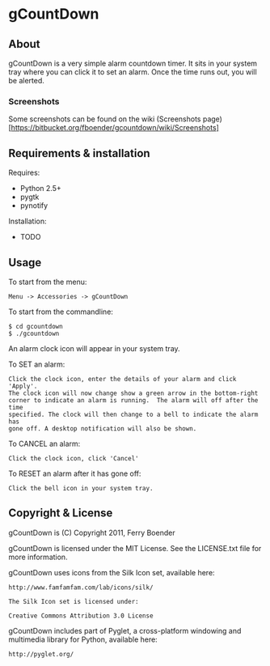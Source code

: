 gCountDown
==========

About
-----

gCountDown is a very simple alarm countdown timer. It sits in your system tray
where you can click it to set an alarm. Once the time runs out, you will be
alerted.

### Screenshots

Some screenshots can be found on the wiki (Screenshots page)[https://bitbucket.org/fboender/gcountdown/wiki/Screenshots]


Requirements & installation
---------------------------

Requires:

*   Python 2.5+
*   pygtk
*   pynotify

Installation:

*   TODO

Usage
-----

To start from the menu:

	Menu -> Accessories -> gCountDown

To start from the commandline:

	$ cd gcountdown
	$ ./gcountdown

An alarm clock icon will appear in your system tray.

To SET an alarm:

	Click the clock icon, enter the details of your alarm and click 'Apply'.
	The clock icon will now change show a green arrow in the bottom-right
	corner to indicate an alarm is running.  The alarm will off after the time
	specified. The clock will then change to a bell to indicate the alarm has
	gone off. A desktop notification will also be shown.

To CANCEL an alarm:
	
	Click the clock icon, click 'Cancel'

To RESET an alarm after it has gone off:

	Click the bell icon in your system tray.


Copyright & License
-------------------

gCountDown is (C) Copyright 2011, Ferry Boender

gCountDown is licensed under the MIT License. See the LICENSE.txt file
for more information.

gCountDown uses icons from the Silk Icon set, available here:

	http://www.famfamfam.com/lab/icons/silk/

	The Silk Icon set is licensed under:

	Creative Commons Attribution 3.0 License 

gCountDown includes part of Pyglet, a cross-platform windowing and multimedia
library for Python, available here:

	http://pyglet.org/

